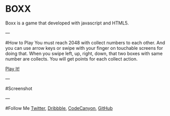# BOXX
Boxx is a game that developed with javascript and HTML5.

—

#How to Play
You must reach 2048 with collect numbers to each other. And you can use arrow keys or swipe with your finger on touchable screens for doing that. When you swipe left, up, right, down, that two boxes with same number are collects. You will get points for each collect action. 

<a href="http://bqra.github.io/boxx/">Play It!</a>

—

#Screenshot
<img src="http://boxx.pikselmatik.com/screenshot.png" alt="">

—

#Follow Me
<a href="http://twitter.com/bqra">Twitter</a>, 
<a href="http://dribbble.com/bqra">Dribbble</a>, 
<a href="http://codecanyon.net/user/bqra">CodeCanyon</a>,
<a href="http://github.com/bqra">GitHub</a>
